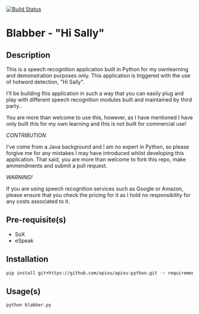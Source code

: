 [![Build Status](https://travis-ci.org/graemeo/blabber.svg?branch=master)](https://travis-ci.org/graemeo/blabber)

# Blabber - "Hi Sally"

## Description

This is a speech recognition application built in Python for my ownlearning and demonstration purposes only. This application is triggered with the use of hotword detection, "Hi Sally".

I'll be building this application in such a way that you can easily plug and play with different speech recognition modules built and maintained by third party..

You are more than welcome to use this, however, as I have mentioned I have only built this for my own learning and this is not built for commercial use!

*CONTRIBUTION*

I've come from a Java background and I am no expert in Python, so please forgive me for any mistakes I may have introduced whilst developing this application. That said, you are more than welcome to fork this repo, make ammendments and submit a pull request.

*WARNING!*

If you are using speech recognition services such as Google or Amazon, please ensure that you check the pricing for it as I hold no responsibility for any costs associated to it.



## Pre-requisite(s)

* SoX
* eSpeak


## Installation

```bash
pip install git+https://github.com/apixu/apixu-python.git -r requirements.txt
```

## Usage(s)

```bash
python blabber.py
```
